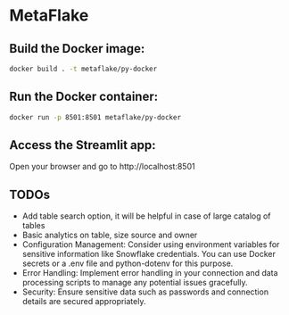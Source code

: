 # MetaFlake

## Build the Docker image:

```bash
docker build . -t metaflake/py-docker
```

## Run the Docker container:

```bash
docker run -p 8501:8501 metaflake/py-docker
```

## Access the Streamlit app:

Open your browser and go to http://localhost:8501

## TODOs
- Add table search option, it will be helpful in case of large catalog of tables
- Basic analytics on table, size source and owner
- Configuration Management: Consider using environment variables for sensitive information like Snowflake credentials. You can use Docker secrets or a .env file and python-dotenv for this purpose.
- Error Handling: Implement error handling in your connection and data processing scripts to manage any potential issues gracefully.
- Security: Ensure sensitive data such as passwords and connection details are secured appropriately.
